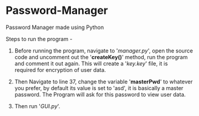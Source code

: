 # Password-Manager
Password Manager made using Python

Steps to run the program -
1. Before running the program, navigate to '_manager.py_', open the source code and uncomment out the '__createKey()__' method, run the program and comment it out again. This will create a '_key.key_' file, it is  
   required for encryption of user data.

2. Then Navigate to line 37, change the variable '__masterPwd__' to whatever you prefer, by default its value is set to 'asd', it is basically a master password. The Program will ask for this password to view user 
   data.
 
3. Then run '_GUI.py_'.
